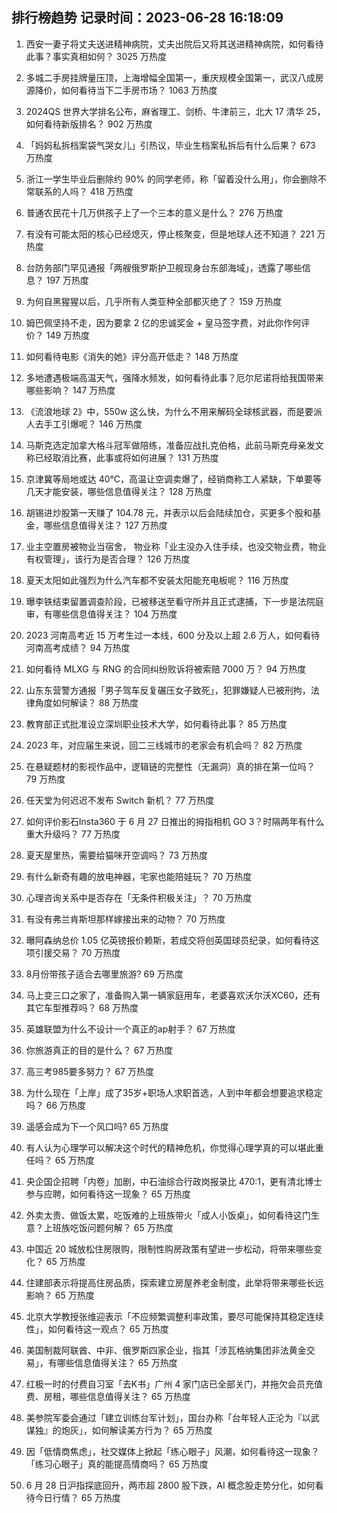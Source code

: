 
## 排行榜趋势 记录时间：2023-06-28 16:18:09
  
  1. 西安一妻子将丈夫送进精神病院，丈夫出院后又将其送进精神病院，如何看待此事？事实真相如何？ 3025 万热度
    
  2. 多城二手房挂牌量压顶，上海增幅全国第一，重庆规模全国第一，武汉八成房源降价，如何看待当下二手房市场？ 1063 万热度
    
  3. 2024QS 世界大学排名公布，麻省理工、剑桥、牛津前三，北大 17 清华 25，如何看待新版排名？ 902 万热度
    
  4. 「妈妈私拆档案袋气哭女儿」引热议，毕业生档案私拆后有什么后果？ 673 万热度
    
  5. 浙江一学生毕业后删除约 90% 的同学老师，称「留着没什么用」，你会删除不常联系的人吗？ 418 万热度
    
  6. 普通农民花十几万供孩子上了一个三本的意义是什么？ 276 万热度
    
  7. 有没有可能太阳的核心已经熄灭，停止核聚变，但是地球人还不知道？ 221 万热度
    
  8. 台防务部门罕见通报「两艘俄罗斯护卫舰现身台东部海域」，透露了哪些信息？ 197 万热度
    
  9. 为何自黑猩猩以后，几乎所有人类亚种全部都灭绝了？ 159 万热度
    
  10. 姆巴佩坚持不走，因为要拿 2 亿的忠诚奖金 + 皇马签字费，对此你作何评价？ 149 万热度
    
  11. 如何看待电影《消失的她》评分高开低走？ 148 万热度
    
  12. 多地遭遇极端高温天气，强降水频发，如何看待此事？厄尔尼诺将给我国带来哪些影响？ 147 万热度
    
  13. 《流浪地球 2》中，550w 这么快，为什么不用来解码全球核武器，而是要派人去手工引爆呢？ 146 万热度
    
  14. 马斯克选定加拿大格斗冠军做陪练，准备应战扎克伯格，此前马斯克母亲发文称已经取消比赛，此事或将如何进展？ 131 万热度
    
  15. 京津冀等局地或达 40℃，高温让空调卖爆了，经销商称工人紧缺，下单要等几天才能安装，哪些信息值得关注？ 128 万热度
    
  16. 胡锡进炒股第一天赚了 104.78 元，并表示以后会陆续加仓，买更多个股和基金，哪些信息值得关注？ 127 万热度
    
  17. 业主空置房被物业当宿舍， 物业称「业主没办入住手续，也没交物业费，物业有权管理」，该行为是否合理？ 126 万热度
    
  18. 夏天太阳如此强烈为什么汽车都不安装太阳能充电板呢？ 116 万热度
    
  19. 曝李铁结束留置调查阶段，已被移送至看守所并且正式逮捕，下一步是法院庭审，有哪些信息值得关注？ 104 万热度
    
  20. 2023 河南高考近 15 万考生过一本线，600 分及以上超 2.6 万人，如何看待河南高考成绩？ 94 万热度
    
  21. 如何看待 MLXG 与 RNG 的合同纠纷败诉将被索赔 7000 万？ 94 万热度
    
  22. 山东东营警方通报「男子驾车反复碾压女子致死」，犯罪嫌疑人已被刑拘，法律角度如何解读？ 88 万热度
    
  23. 教育部正式批准设立深圳职业技术大学，如何看待此事？ 85 万热度
    
  24. 2023 年，对应届生来说，回二三线城市的老家会有机会吗？ 82 万热度
    
  25. 在悬疑题材的影视作品中，逻辑链的完整性（无漏洞）真的排在第一位吗？ 79 万热度
    
  26. 任天堂为何迟迟不发布 Switch 新机？ 77 万热度
    
  27. 如何评价影石Insta360 于 6 月 27 日推出的拇指相机 GO 3？时隔两年有什么重大升级吗？ 77 万热度
    
  28. 夏天屋里热，需要给猫咪开空调吗？ 73 万热度
    
  29. 有什么新奇有趣的放电神器，宅家也能陪娃玩？ 70 万热度
    
  30. 心理咨询关系中是否存在「无条件积极关注」？ 70 万热度
    
  31. 有没有弗兰肯斯坦那样嫁接出来的动物？ 70 万热度
    
  32. 曝阿森纳总价 1.05 亿英镑报价赖斯，若成交将创英国球员纪录，如何看待这项引援交易？ 70 万热度
    
  33. 8月份带孩子适合去哪里旅游? 69 万热度
    
  34. 马上变三口之家了，准备购入第一辆家庭用车，老婆喜欢沃尔沃XC60，还有其它车型推荐吗？ 68 万热度
    
  35. 英雄联盟为什么不设计一个真正的ap射手？ 67 万热度
    
  36. 你旅游真正的目的是什么？ 67 万热度
    
  37. 高三考985要多努力？ 67 万热度
    
  38. 为什么现在「上岸」成了35岁+职场人求职首选，人到中年都会想要追求稳定吗？ 66 万热度
    
  39. 遥感会成为下一个风口吗? 65 万热度
    
  40. 有人认为心理学可以解决这个时代的精神危机，你觉得心理学真的可以堪此重任吗？ 65 万热度
    
  41. 央企国企招聘「内卷」加剧，中石油综合行政岗报录比 470:1，更有清北博士参与应聘，如何看待这一现象？ 65 万热度
    
  42. 外卖太贵、做饭太累，吃饭难的上班族带火「成人小饭桌」，如何看待这门生意？上班族吃饭问题何解？ 65 万热度
    
  43. 中国近 20 城放松住房限购，限制性购房政策有望进一步松动，将带来哪些变化？ 65 万热度
    
  44. 住建部表示将提高住房品质，探索建立房屋养老金制度，此举将带来哪些长远影响？ 65 万热度
    
  45. 北京大学教授张维迎表示「不应频繁调整利率政策，要尽可能保持其稳定连续性」，如何看待这一观点？ 65 万热度
    
  46. 美国制裁阿联酋、中非、俄罗斯四家企业，指其「涉瓦格纳集团非法黄金交易」，有哪些信息值得关注？ 65 万热度
    
  47. 红极一时的付费自习室「去K书」广州 4 家门店已全部关门，并拖欠会员充值费、房租，哪些信息值得关注？ 65 万热度
    
  48. 美参院军委会通过「建立训练台军计划」，国台办称「台年轻人正沦为『以武谋独』的炮灰」，如何解读美方行为？ 65 万热度
    
  49. 因「低情商焦虑」，社交媒体上掀起「练心眼子」风潮，如何看待这一现象？「练习心眼子」真的能提高情商吗？ 65 万热度
    
  50. 6 月 28 日沪指探底回升，两市超 2800 股下跌，AI 概念股走势分化，如何看待今日行情？ 65 万热度
    